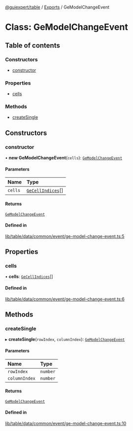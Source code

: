 [@guiexpert/table](../README.md) / [Exports](../modules.md) / GeModelChangeEvent

# Class: GeModelChangeEvent

## Table of contents

### Constructors

- [constructor](GeModelChangeEvent.md#constructor)

### Properties

- [cells](GeModelChangeEvent.md#cells)

### Methods

- [createSingle](GeModelChangeEvent.md#createsingle)

## Constructors

### constructor

• **new GeModelChangeEvent**(`cells`): [`GeModelChangeEvent`](GeModelChangeEvent.md)

#### Parameters

| Name | Type |
| :------ | :------ |
| `cells` | [`GeCellIndices`](GeCellIndices.md)[] |

#### Returns

[`GeModelChangeEvent`](GeModelChangeEvent.md)

#### Defined in

[lib/table/data/common/event/ge-model-change-event.ts:5](https://github.com/guiexperttable/ge-table/blob/a7cb25d/libs/table/src/lib/table/data/common/event/ge-model-change-event.ts#L5)

## Properties

### cells

• **cells**: [`GeCellIndices`](GeCellIndices.md)[]

#### Defined in

[lib/table/data/common/event/ge-model-change-event.ts:6](https://github.com/guiexperttable/ge-table/blob/a7cb25d/libs/table/src/lib/table/data/common/event/ge-model-change-event.ts#L6)

## Methods

### createSingle

▸ **createSingle**(`rowIndex`, `columnIndex`): [`GeModelChangeEvent`](GeModelChangeEvent.md)

#### Parameters

| Name | Type |
| :------ | :------ |
| `rowIndex` | `number` |
| `columnIndex` | `number` |

#### Returns

[`GeModelChangeEvent`](GeModelChangeEvent.md)

#### Defined in

[lib/table/data/common/event/ge-model-change-event.ts:10](https://github.com/guiexperttable/ge-table/blob/a7cb25d/libs/table/src/lib/table/data/common/event/ge-model-change-event.ts#L10)
